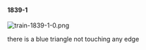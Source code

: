 #### 1839-1
![train-1839-1-0.png](https://github.com/lil-lab/nlvr/raw/master/nlvr/train/images/69/train-1839-1-0.png "train-1839-1-0.png")

there is a blue triangle not touching any edge
